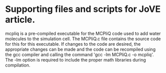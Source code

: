 # Supporting files and scripts for JoVE article.

mcpliq is a pre-compiled executable for the MCPliQ code used to add water molecules to the simulation cell. The MCPliQ.c file contains the source code for this for this executable. If changes to the code are desired, the appropriate changes can be made and the code can be recompiled using the gcc compiler and calling the command 'gcc -lm MCPliQ.c -o mcpliq'. The -lm option is required to include the proper math libraries during compilation.
